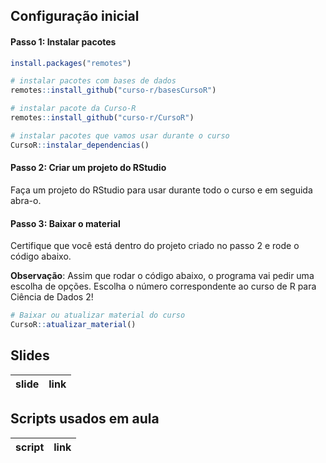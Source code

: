 
<!-- README.md is generated from README.Rmd. Please edit that file -->

## Configuração inicial

#### Passo 1: Instalar pacotes

``` r
install.packages("remotes")

# instalar pacotes com bases de dados
remotes::install_github("curso-r/basesCursoR")

# instalar pacote da Curso-R
remotes::install_github("curso-r/CursoR")

# instalar pacotes que vamos usar durante o curso
CursoR::instalar_dependencias()
```

#### Passo 2: Criar um projeto do RStudio

Faça um projeto do RStudio para usar durante todo o curso e em seguida
abra-o.

#### Passo 3: Baixar o material

Certifique que você está dentro do projeto criado no passo 2 e rode o
código abaixo.

**Observação**: Assim que rodar o código abaixo, o programa vai pedir
uma escolha de opções. Escolha o número correspondente ao curso de R
para Ciência de Dados 2\!

``` r
# Baixar ou atualizar material do curso
CursoR::atualizar_material()
```

## Slides

| slide | link |
| :---- | :--- |

## Scripts usados em aula

| script | link |
| :----- | :--- |
